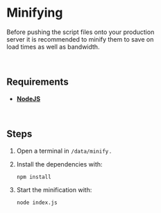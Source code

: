 # Minifying

Before pushing the script files onto your production <br>
server it is recommended to minify them to save on <br>
load times as well as bandwidth.

<br>

## Requirements

- **[NodeJS]**

<br>

## Steps

1. Open a terminal in `/data/minify` .

2. Install the dependencies with:

   ```sh
   npm install
   ```

3. Start the minification with:

   ```sh
   node index.js
   ```

<!----------------------------------------------------------------------------->

[NodeJS]: https://nodejs.org/en/download/
